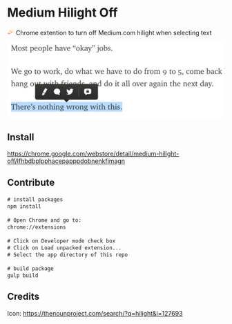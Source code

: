 # Medium Hilight Off
![icon](app/images/icon-16.png "icon") Chrome extention to turn off Medium.com hilight when selecting text

![icon](app/images/screenshot.png "screenshot")

## Install
https://chrome.google.com/webstore/detail/medium-hilight-off/lfhbdbplpphacepapppdobnenkfimagn

## Contribute

    # install packages
    npm install

    # Open Chrome and go to:
    chrome://extensions

    # Click on Developer mode check box
    # Click on Load unpacked extension...
    # Select the app directory of this repo

    # build package
    gulp build


## Credits

Icon: https://thenounproject.com/search/?q=hilight&i=127693
